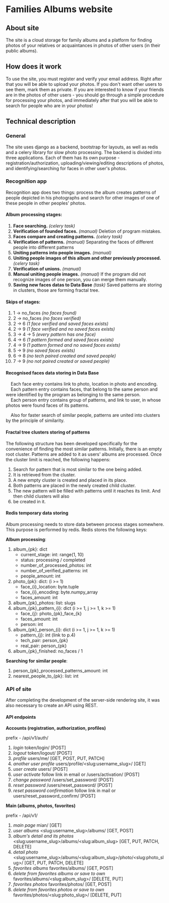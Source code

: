 # Families Albums website
## About site
The site is a cloud storage for family albums and a platform for finding photos of your relatives or acquaintances in
photos of other users (in their public albums).

## How does it work
To use the site, you must register and verify your email address. Right after that you will be able to upload your
photos. If you don't want other users to see them, mark them as private. If you are interested to know if your friends 
are in the photos of other users - you should go through a simple procedure for processing your photos, and immediately
after that you will be able to search for people who are in your photos!

## Technical description
### General
The site uses django as a backend, bootstrap for layouts, as well as redis and a celery library for slow photo 
processing. The backend is divided into three applications. Each of them has its own purpose -
registration/authorization, uploading/viewing/editing descriptions of photos, and identifying/searching 
for faces in other user's photos.

### Recognition app
Recognition app does two things: process the album creates patterns of people depicted in his photographs and search
for other images of one of these people in other peoples' photos.

#### Album processing stages:
1. **Face searching.** *(celery task)*
2. **Verification of founded faces.** *(manual)* Deletion of program mistakes.
3. **Faces compare and creating patterns.** *(celery task)*
4. **Verification of patterns.** *(manual)* Separating the faces of different people into different patterns
5. **Uniting patterns into people images.** *(manual)*
6. **Uniting people images of this album and other previously processed.** *(celery task)*
7. **Verification of unions.** *(manual)*
8. **Manual uniting people images.** *(manual)* If the program did not recognize images of one person, you can merge 
them manually.
9. **Saving new faces datas to Data Base** *(task)* Saved patterns are storing in clusters, those are forming fractal
tree.

#### Skips of stages:
1. 1 -> no_faces *(no faces found)*
2. 2 -> no_faces *(no faces verified)*
3. 2 -> 6 *(1 face verified and saved faces exists)*
4. 2 -> 9 *(1 face verified and no saved faces exists)*
5. 3 -> 4 -> 5 *(every pattern has one face)*
6. 4 -> 6 *(1 pattern formed and saved faces exists)*
7. 4 -> 9 *(1 pattern formed and no saved faces exists)*
8. 5 -> 9 *(no saved faces exists)*
9. 6 -> 8 *(no tech paired created and saved people)*
10. 7 -> 9 *(no not paired created or saved people)*

#### Recognised faces data storing in Data Base
&nbsp;&nbsp;&nbsp;&nbsp;Each face entry contains link to photo, location in photo and encoding.   
&nbsp;&nbsp;&nbsp;&nbsp;Each pattern entry contains faces, that belong to the same person and were identified 
by the program as belonging to the same person.   
&nbsp;&nbsp;&nbsp;&nbsp;Each person entry contains group of patterns, and link to user, in whose photos were found 
faces of its patterns.

&nbsp;&nbsp;&nbsp;&nbsp;Also for faster search of similar people,
patterns are united into clusters by the principle of similarity.

#### Fractal tree clusters storing of patterns
The following structure has been developed specifically for the convenience of finding the most similar patterns.
Initially, there is an empty root cluster. Patterns are added to it as users' albums are processed. Once the cluster
limit is reached, the following happens:
1. Search for pattern that is most similar to the one being added.
2. It is retrieved from the cluster.
3. A new empty cluster is created and placed in its place.
4. Both patterns are placed in the newly created child cluster.
5. The new pattern will be filled with patterns until it reaches its limit. And then child clusters will also
6. be created in it.

#### Redis temporary data storing
Album processing needs to store data between process stages somewhere. This purpose is performed by redis.
Redis stores the following keys:

**Album processing**:
1. album_{pk}: dict
   - current_stage: int: range(1, 10)
   - status: processing / completed
   - number_of_processed_photos: int
   - number_of_verified_patterns: int
   - people_amount: int
2. photo_{pk}: dict: (i >= 1)
   - face_{i}_location: byte.tuple
   - face_{i}_encoding: byte.numpy_array
   - faces_amount: int
3. album_{pk}_photos: list: slugs
4. album_{pk}\_pattern\_{i}: dict (i >= 1, j >= 1, k >= 1)
   - face_{j}: photo_{pk}\_face\_{k}
   - faces_amount: int
   - person: int
5. album_{pk}\_person\_{i}: dict (i >= 1, j >= 1, k >= 1)
   - pattern_{j}: int (link to p.4)
   - tech_pair: person_{pk}
   - real_pair: person_{pk}
6. album_{pk}_finished: no_faces / 1

**Searching for similar people**:
1. person_{pk}_processed_patterns_amount: int
2. nearest_people_to_{pk}: list: int

### API of site
After completing the development of the server-side rendering site, it was also necessary to create an API using REST.

#### API endpoints

**Accounts (registration, authorization, profiles)**

prefix - /api/v1/auth/
1. *login* token/login/ [POST]
2. *logout* token/logout/ [POST]
3. *profile* users/me/ [GET, POST, PUT, PATCH]
4. *another user profile* users/profile/\<slug:username_slug\>/ [GET]
5. *user create* users/ [POST]
6. *user activate* follow link in email or /users/activation/ [POST]
7. *change password* /users/set_password/ [POST]
8. *reset password* /users/reset_password/ [POST]
9. *reset password confirmation* follow link in mail or users/reset_password_confirm/ [POST]

**Main (albums, photos, favorites)**

prefix - /api/v1/
1. *main page* mian/ [GET]
2. *user albums* \<slug:username_slug\>/albums/ [GET, POST]
3. *album's detail and its photos* \<slug:username_slug\>/albums/\<slug:album_slug\> [GET, PUT, PATCH, DELETE]
4. *detail photo* \<slug:username_slug\>/albums/\<slug:album_slug\>/photo/\<slug:photo_slug\>/ [GET, PUT, PATCH, DELETE]
5. *favorites albums* favorites/albums/ [GET, POST]
6. *delete from favorites albums or save to own* favorites/albums/\<slug:album_slug\>/ [DELETE, PUT]
7. *favorites photos* favorites/photos/ [GET, POST]
8. *delete from favorites photos or save to own* favorites/photos/\<slug:photo_slug\>/ [DELETE, PUT]